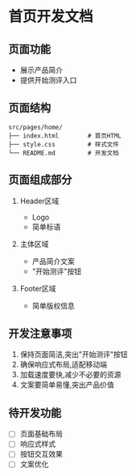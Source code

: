 # 首页开发文档

## 页面功能
- 展示产品简介
- 提供开始测评入口

## 页面结构
```
src/pages/home/
├── index.html        # 首页HTML
├── style.css         # 样式文件
└── README.md         # 开发文档
```

## 页面组成部分
1. Header区域
   - Logo
   - 简单标语

2. 主体区域
   - 产品简介文案
   - "开始测评"按钮

3. Footer区域
   - 简单版权信息

## 开发注意事项
1. 保持页面简洁,突出"开始测评"按钮
2. 确保响应式布局,适配移动端
3. 加载速度要快,减少不必要的资源
4. 文案要简单易懂,突出产品价值

## 待开发功能
- [ ] 页面基础布局
- [ ] 响应式样式
- [ ] 按钮交互效果
- [ ] 文案优化
